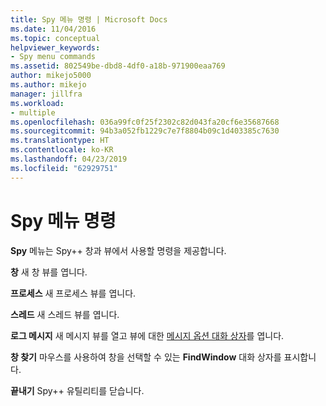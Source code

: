 ```yaml
---
title: Spy 메뉴 명령 | Microsoft Docs
ms.date: 11/04/2016
ms.topic: conceptual
helpviewer_keywords:
- Spy menu commands
ms.assetid: 802549be-dbd8-4df0-a18b-971900eaa769
author: mikejo5000
ms.author: mikejo
manager: jillfra
ms.workload:
- multiple
ms.openlocfilehash: 036a99fc0f25f2302c82d043fa20cf6e35687668
ms.sourcegitcommit: 94b3a052fb1229c7e7f8804b09c1d403385c7630
ms.translationtype: HT
ms.contentlocale: ko-KR
ms.lasthandoff: 04/23/2019
ms.locfileid: "62929751"
---
```

# <a name="spy-menu-commands"></a>Spy 메뉴 명령
**Spy** 메뉴는 Spy++ 창과 뷰에서 사용할 명령을 제공합니다.

 **창** 새 창 뷰를 엽니다.

 **프로세스** 새 프로세스 뷰를 엽니다.

 **스레드** 새 스레드 뷰를 엽니다.

 **로그 메시지** 새 메시지 뷰를 열고 뷰에 대한 [메시지 옵션 대화 상자](../debugger/message-options-dialog-box.md)를 엽니다.

 **창 찾기** 마우스를 사용하여 창을 선택할 수 있는 **FindWindow** 대화 상자를 표시합니다.

 **끝내기** Spy++ 유틸리티를 닫습니다.